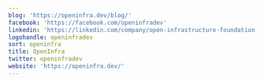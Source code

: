 ```yaml
---
blog: 'https://openinfra.dev/blog/'
facebook: 'https://facebook.com/openinfradev'
linkedin: 'https://linkedin.com/company/open-infrastructure-foundation'
logohandle: openinfradev
sort: openinfra
title: OpenInfra
twitter: openinfradev
website: 'https://openinfra.dev/'
---
```

